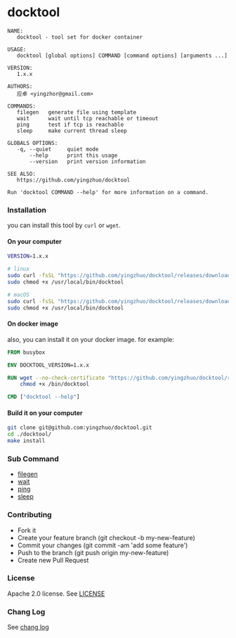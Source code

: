 # docktool

```
NAME:
   docktool - tool set for docker container

USAGE:
   docktool [global options] COMMAND [command options] [arguments ...]

VERSION:
   1.x.x

AUTHORS:
   应卓 <yingzhor@gmail.com>

COMMANDS:
   filegen   generate file using template
   wait      wait until tcp reachable or timeout
   ping      test if tcp is reachable
   sleep     make current thread sleep

GLOBALS OPTIONS:
   -q, --quiet     quiet mode
       --help      print this usage
       --version   print version information

SEE ALSO:
   https://github.com/yingzhuo/docktool

Run 'docktool COMMAND --help' for more information on a command.

```

### Installation

you can install this tool by `curl` or `wget`.

#### On your computer

```bash
VERSION=1.x.x

# linux
sudo curl -fsSL "https://github.com/yingzhuo/docktool/releases/download/$VERSION/docktool-linux-amd64-$VERSION" -o /usr/local/bin/docktool
sudo chmod +x /usr/local/bin/docktool

# macOS
sudo curl -fsSL "https://github.com/yingzhuo/docktool/releases/download/$VERSION/docktool-darwin-amd64-$VERSION" -o /usr/local/bin/docktool
sudo chmod +x /usr/local/bin/docktool
```

#### On docker image

also, you can install it on your docker image. for example:

```dockerfile
FROM busybox

ENV DOCKTOOL_VERSION=1.x.x

RUN wget --no-check-certificate "https://github.com/yingzhuo/docktool/releases/download/$DOCKTOOL_VERSION/docktool-linux-amd64-$DOCKTOOL_VERSION" -O /bin/docktool && \
    chmod +x /bin/docktool

CMD ["docktool --help"]
```

#### Build it on your computer

```bash
git clone git@github.com:yingzhuo/docktool.git
cd ./docktool/
make install
```

### Sub Command

* [filegen](./.github/filegen.md)
* [wait](./.github/wait.md)
* [ping](./.github/ping.md)
* [sleep](./.github/sleep.md)

### Contributing

* Fork it
* Create your feature branch (git checkout -b my-new-feature)
* Commit your changes (git commit -am 'add some feature')
* Push to the branch (git push origin my-new-feature)
* Create new Pull Request

### License

Apache 2.0 license. See [LICENSE](./LICENSE)

### Chang Log

See [chang log](./CHANGELOG.md)
